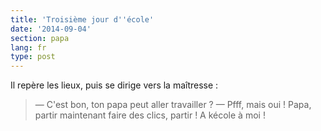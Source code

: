 ```yaml
---
title: 'Troisième jour d''école'
date: '2014-09-04'
section: papa
lang: fr
type: post
---
```


Il repère les lieux, puis se dirige vers la maîtresse :

> — C'est bon, ton papa peut aller travailler ?
> — Pfff, mais oui ! Papa, partir maintenant faire des clics, partir ! A kécole à moi !


